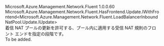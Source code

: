 <Type Name="IWithFrontend" FullName="Microsoft.Azure.Management.Network.Fluent.LoadBalancerInboundNatPool.Update.IWithFrontend">
  <TypeSignature Language="C#" Value="public interface IWithFrontend : Microsoft.Azure.Management.Network.Fluent.HasFrontend.Update.IWithFrontend&lt;Microsoft.Azure.Management.Network.Fluent.LoadBalancerInboundNatPool.Update.IUpdate&gt;" />
  <TypeSignature Language="ILAsm" Value=".class public interface auto ansi abstract IWithFrontend implements class Microsoft.Azure.Management.Network.Fluent.HasFrontend.Update.IWithFrontend`1&lt;class Microsoft.Azure.Management.Network.Fluent.LoadBalancerInboundNatPool.Update.IUpdate&gt;" />
  <TypeSignature Language="DocId" Value="T:Microsoft.Azure.Management.Network.Fluent.LoadBalancerInboundNatPool.Update.IWithFrontend" />
  <TypeSignature Language="VB.NET" Value="Public Interface IWithFrontend&#xA;Implements IWithFrontend(Of IUpdate)" />
  <TypeSignature Language="F#" Value="type IWithFrontend = interface&#xA;    interface IWithFrontend&lt;IUpdate&gt;" />
  <AssemblyInfo>
    <AssemblyName>Microsoft.Azure.Management.Network.Fluent</AssemblyName>
    <AssemblyVersion>1.0.0.60</AssemblyVersion>
  </AssemblyInfo>
  <Interfaces>
    <Interface>
      <InterfaceName>Microsoft.Azure.Management.Network.Fluent.HasFrontend.Update.IWithFrontend&lt;Microsoft.Azure.Management.Network.Fluent.LoadBalancerInboundNatPool.Update.IUpdate&gt;</InterfaceName>
    </Interface>
  </Interfaces>
  <Docs>
    <summary>
            着信 NAT プールの更新を許可する、プール内に適用する受信 NAT 規則のフロント エンドを指定の段階です。
            </summary>
    <remarks>To be added.</remarks>
  </Docs>
  <Members />
</Type>